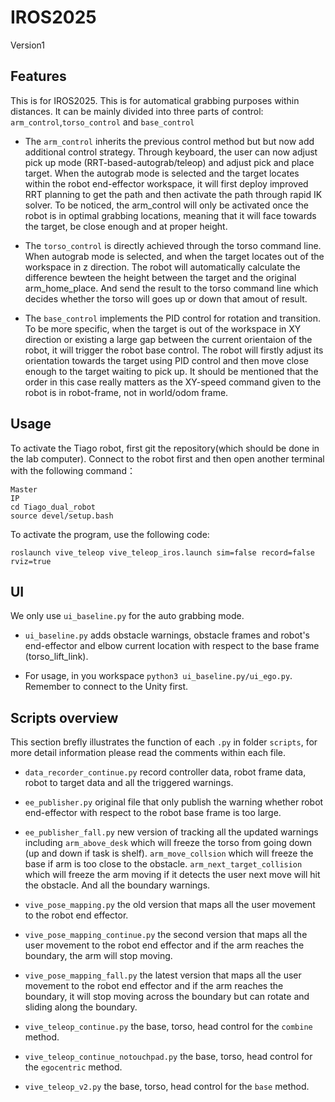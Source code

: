 # IROS2025
Version1


## Features

This is for IROS2025. This is for automatical grabbing purposes within distances. It can be mainly divided into three parts of control: `arm_control`,`torso_control` and `base_control`

- The `arm_control` inherits the previous control method but but now add additional control strategy. Through keyboard, the user can now adjust pick up mode (RRT-based-autograb/teleop) and adjust pick and place target. When the autograb mode is selected and the target locates within the robot end-effector workspace, it will first deploy improved RRT planning to get the path and then activate the path through rapid IK solver. To be noticed, the arm_control will only be activated once the robot is in optimal grabbing locations, meaning that it will face towards the target, be close enough and at proper height.

- The `torso_control` is directly achieved through the torso command line. When autograb mode is selected, and when the target locates out of the workspace in z direction. The robot will automatically calculate the difference bewteen the height between the target and the original arm_home_place. And send the result to the torso command line which decides whether the torso will goes up or down that amout of result.

- The `base_control` implements the PID control for rotation and transition. To be more specific, when the target is out of the workspace in XY direction or existing a large gap between the current orientaion of the robot, it will trigger the robot base control. The robot will firstly adjust its orientation towards the target using PID control and then move close enough to the target waiting to pick up. It should be mentioned that the order in this case really matters as the XY-speed command given to the robot is in robot-frame, not in world/odom frame.


## Usage
 
To activate the Tiago robot, first git the repository(which should be done in the lab computer). Connect to the robot first and then open another terminal with the following command：

```
Master
IP
cd Tiago_dual_robot
source devel/setup.bash
```

To activate the program, use the following code:

`roslaunch vive_teleop vive_teleop_iros.launch sim=false record=false rviz=true`


## UI

We only use `ui_baseline.py` for the auto grabbing mode.

- `ui_baseline.py` adds obstacle warnings, obstacle frames and robot's end-effector and elbow current location with respect to the base frame (torso_lift_link). 

- For usage, in you workspace `python3 ui_baseline.py/ui_ego.py`. Remember to connect to the Unity first.

## Scripts overview

This section brefly illustrates the function of each `.py` in folder `scripts`, for more detail information please read the comments within each file.

- `data_recorder_continue.py` record controller data, robot frame data, robot to target data and all the triggered warnings.

- `ee_publisher.py` original file that only publish the warning whether robot end-effector with respect to the robot base frame is too large.

- `ee_publisher_fall.py` new version of tracking all the updated warnings including `arm_above_desk` which will freeze the torso from going down (up and down if task is shelf). `arm_move_collsion` which will freeze the base if arm is too close to the obstacle. `arm_next_target_collision` which will freeze the arm moving if it detects the user next move will hit the obstacle. And all the boundary warnings.

- `vive_pose_mapping.py` the old version that maps all the user movement to the robot end effector.

- `vive_pose_mapping_continue.py` the second version that maps all the user movement to the robot end effector and if the arm reaches the boundary, the arm will stop moving.

- `vive_pose_mapping_fall.py` the latest version that maps all the user movement to the robot end effector and if the arm reaches the boundary, it will stop moving across the boundary but can rotate and sliding along the boundary.

- `vive_teleop_continue.py` the base, torso, head control for the `combine` method.

- `vive_teleop_continue_notouchpad.py` the base, torso, head control for the `egocentric` method.

- `vive_teleop_v2.py` the base, torso, head control for the `base` method.

